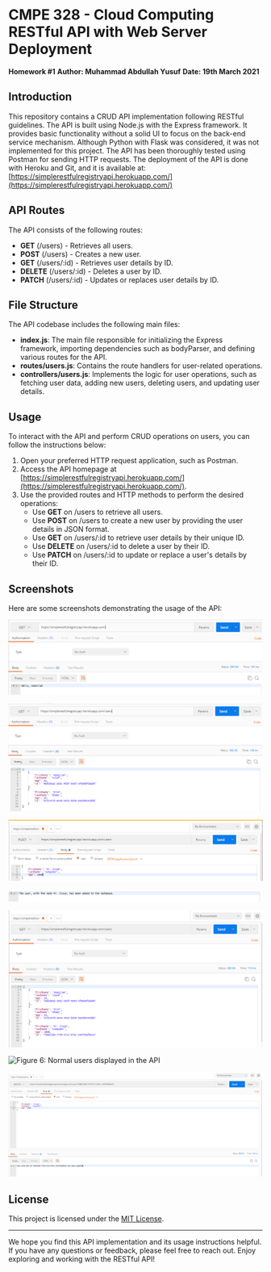 # CMPE 328 - Cloud Computing RESTful API with Web Server Deployment

**Homework #1**
**Author: Muhammad Abdullah Yusuf**
**Date: 19th March 2021**

## Introduction

This repository contains a CRUD API implementation following RESTful guidelines. The API is built using Node.js with the Express framework. It provides basic functionality without a solid UI to focus on the back-end service mechanism. Although Python with Flask was considered, it was not implemented for this project. The API has been thoroughly tested using Postman for sending HTTP requests. The deployment of the API is done with Heroku and Git, and it is available at: [https://simplerestfulregistryapi.herokuapp.com/](https://simplerestfulregistryapi.herokuapp.com/)

## API Routes

The API consists of the following routes:

- **GET** (/users) - Retrieves all users.
- **POST** (/users) - Creates a new user.
- **GET** (/users/:id) - Retrieves user details by ID.
- **DELETE** (/users/:id) - Deletes a user by ID.
- **PATCH** (/users/:id) - Updates or replaces user details by ID.

## File Structure

The API codebase includes the following main files:

- **index.js**: The main file responsible for initializing the Express framework, importing dependencies such as bodyParser, and defining various routes for the API.
- **routes/users.js**: Contains the route handlers for user-related operations.
- **controllers/users.js**: Implements the logic for user operations, such as fetching user data, adding new users, deleting users, and updating user details.

## Usage

To interact with the API and perform CRUD operations on users, you can follow the instructions below:

1. Open your preferred HTTP request application, such as Postman.
2. Access the API homepage at [https://simplerestfulregistryapi.herokuapp.com/](https://simplerestfulregistryapi.herokuapp.com/).
3. Use the provided routes and HTTP methods to perform the desired operations:
   - Use **GET** on /users to retrieve all users.
   - Use **POST** on /users to create a new user by providing the user details in JSON format.
   - Use **GET** on /users/:id to retrieve user details by their unique ID.
   - Use **DELETE** on /users/:id to delete a user by their ID.
   - Use **PATCH** on /users/:id to update or replace a user's details by their ID.

## Screenshots

Here are some screenshots demonstrating the usage of the API:

![Figure 1: GET command for fetching the Homepage](/screenshots/homepage_get.png)

![Figure 2: GET command for fetching the list of Users](/screenshots/users_get.png)

![Figure 3: Adding a User through POST with JSON format](/screenshots/user_post.png)

![Figure 4: Confirmation message for successful user addition](/screenshots/user_added.png)

![Figure 5: Viewing the updated Users list with GET](/screenshots/users_get_updated.png)

![Figure 6: Normal users displayed in the API](/screenshots/normal_users.png)

![Figure 7: Updating user credentials with PATCH](/screenshots/user_patch.png)

## License

This project is licensed under the [MIT License](LICENSE).

---

We hope you find this API implementation and its usage instructions helpful. If you have any questions or feedback, please feel free to reach out. Enjoy exploring and working with the RESTful API!
